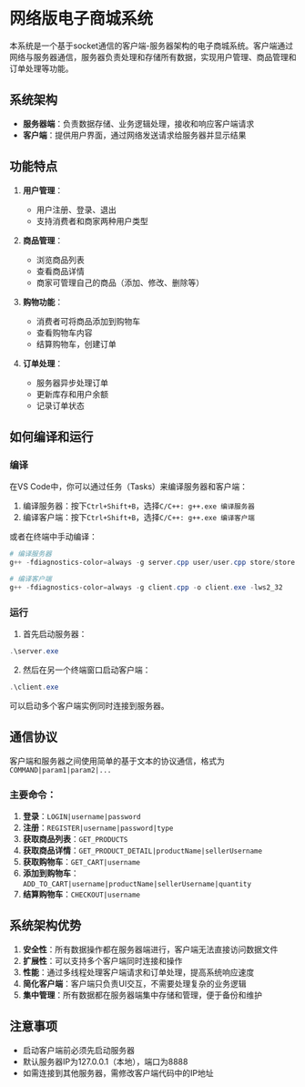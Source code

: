 # 网络版电子商城系统

本系统是一个基于socket通信的客户端-服务器架构的电子商城系统。客户端通过网络与服务器通信，服务器负责处理和存储所有数据，实现用户管理、商品管理和订单处理等功能。

## 系统架构

* **服务器端**：负责数据存储、业务逻辑处理，接收和响应客户端请求
* **客户端**：提供用户界面，通过网络发送请求给服务器并显示结果

## 功能特点

1. **用户管理**：
   - 用户注册、登录、退出
   - 支持消费者和商家两种用户类型

2. **商品管理**：
   - 浏览商品列表
   - 查看商品详情
   - 商家可管理自己的商品（添加、修改、删除等）

3. **购物功能**：
   - 消费者可将商品添加到购物车
   - 查看购物车内容
   - 结算购物车，创建订单

4. **订单处理**：
   - 服务器异步处理订单
   - 更新库存和用户余额
   - 记录订单状态

## 如何编译和运行

### 编译

在VS Code中，你可以通过任务（Tasks）来编译服务器和客户端：

1. 编译服务器：按下`Ctrl+Shift+B`，选择`C/C++: g++.exe 编译服务器`
2. 编译客户端：按下`Ctrl+Shift+B`，选择`C/C++: g++.exe 编译客户端`

或者在终端中手动编译：

```powershell
# 编译服务器
g++ -fdiagnostics-color=always -g server.cpp user/user.cpp store/store.cpp order/order.cpp ordermanager/ordermanager.cpp -o server.exe -lws2_32

# 编译客户端
g++ -fdiagnostics-color=always -g client.cpp -o client.exe -lws2_32
```

### 运行

1. 首先启动服务器：

```powershell
.\server.exe
```

2. 然后在另一个终端窗口启动客户端：

```powershell
.\client.exe
```

可以启动多个客户端实例同时连接到服务器。

## 通信协议

客户端和服务器之间使用简单的基于文本的协议通信，格式为`COMMAND|param1|param2|...`

### 主要命令：

1. **登录**：`LOGIN|username|password`
2. **注册**：`REGISTER|username|password|type`
3. **获取商品列表**：`GET_PRODUCTS`
4. **获取商品详情**：`GET_PRODUCT_DETAIL|productName|sellerUsername`
5. **获取购物车**：`GET_CART|username`
6. **添加到购物车**：`ADD_TO_CART|username|productName|sellerUsername|quantity`
7. **结算购物车**：`CHECKOUT|username`

## 系统架构优势

1. **安全性**：所有数据操作都在服务器端进行，客户端无法直接访问数据文件
2. **扩展性**：可以支持多个客户端同时连接和操作
3. **性能**：通过多线程处理客户端请求和订单处理，提高系统响应速度
4. **简化客户端**：客户端只负责UI交互，不需要处理复杂的业务逻辑
5. **集中管理**：所有数据都在服务器端集中存储和管理，便于备份和维护

## 注意事项

- 启动客户端前必须先启动服务器
- 默认服务器IP为127.0.0.1（本地），端口为8888
- 如需连接到其他服务器，需修改客户端代码中的IP地址
